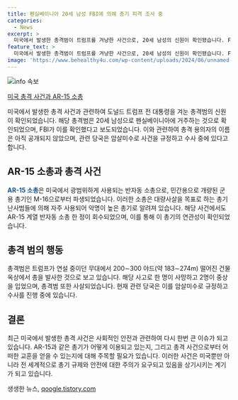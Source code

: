 ```yaml
---
title: 펜실베이니아 20세 남성 FBI에 의해 총기 피격 조사 중
categories:
  - News
excerpt: >
  미국에서 발생한 총격범이 트럼프를 겨냥한 사건으로, 20세 남성의 신원이 확인됐습니다. FBI는 용의자의 이름을 아직 공개하지 않았지만, 총격 현장에서 AR15 계열 반자동 소총이 발견됐습니다. 총격은 트럼프의 연설 중이던 곳에서 발생했으며, 용의자는 사망했고 한 명이 사망하고 2명이 중상을 입었습니다. 현지 당국은 이를 암살미수로 규정하고 수사 중입니다. SBS Biz에서 여러분의 제보를 기다리고 있습니다. [자세히 보기] (링크 : https://url.kr/9pghjn)
feature_text: >
  미국에서 발생한 총격범이 트럼프를 겨냥한 사건으로, 20세 남성의 신원이 확인됐습니다. FBI는 용의자의 이름을 아직 공개하지 않았지만, 총격 현장에서 AR15 계열 반자동 소총이 발견됐습니다. 총격은 트럼프의 연설 중이던 곳에서 발생했으며, 용의자는 사망했고 한 명이 사망하고 2명이 중상을 입었습니다. 현지 당국은 이를 암살미수로 규정하고 수사 중입니다. SBS Biz에서 여러분의 제보를 기다리고 있습니다. [자세히 보기] (링크 : https://url.kr/9pghjn)
image: 'https://www.behealthy4u.com/wp-content/uploads/2024/06/unnamed-file.png'
---
```


<p><img src="https://www.behealthy4u.com/wp-content/uploads/2024/06/unnamed-file.png" alt="info 속보" /></p>

<p><u>미국 총격 사건과 AR-15 소총</u></p>

<p>미국에서 발생한 총격 사건과 관련하여 도널드 트럼프 전 대통령을 겨눈 총격범의 신원이 확인되었습니다. 해당 총격범은 20세 남성으로 펜실베이니아에 거주하는 것으로 확인되었으며, FBI가 이를 확인했다고 보도되었습니다. 이와 관련하여 총격 용의자의 이름은 아직 공개되지 않았으며, 관련 당국은 암살미수로 사건을 규정하고 수사 중에 있다고 합니다.</p>

<p data-ke-size="size16"></p>

<h2 data-ke-size="size26">AR-15 소총과 총격 사건</h2>

<p><b><span style="color: #1a5490;">AR-15 소총</span></b>은 미국에서 광범위하게 사용되는 반자동 소총으로, 민간용으로 개량된 군용 총기인 M-16으로부터 파생되었습니다. 이러한 소총은 대량사살을 목표로 하는 총기난사범들에 의해 자주 사용되어 악명이 높은 총기로 알려져 있습니다. 해당 사건에서도 AR-15 계열 반자동 소총 한 정이 회수되었으며, 이를 통해 이 총기의 연관성이 확인되었습니다.</p>

<p data-ke-size="size16"></p>

<h2 data-ke-size="size26">총격 범의 행동</h2>

<p>총격범은 트럼프가 연설 중이던 무대에서 200∼300 야드(약 183∼274m) 떨어진 건물 옥상에서 총을 발사한 것으로 보고 있습니다. 해당 사고로 한 명이 사망하고 2명이 중상을 입었으며, 총격범 또한 사살되었습니다. 현재 관련 당국은 이를 암살미수로 규정하고 수사를 진행 중에 있습니다.</p>

<p data-ke-size="size16"></p>

<h2 data-ke-size="size26">결론</h2>

<p>최근 미국에서 발생한 총격 사건은 사회적인 안전과 관련하여 다시 한번 큰 이슈가 되고 있습니다. AR-15과 같은 총기가 어떻게 이용되고 있는지, 그리고 총격 사건으로부터 어떠한 교훈을 얻을 수 있는지에 대해 주목할 필요가 있습니다. 이러한 사건은 미국뿐만 아니라 전 세계적으로 총기 규제와 안전에 대한 주의가 요구되고 있음을 상기시키는 계기가 되고 있습니다.</p>

<p data-ke-size="size16"></p>
생생한 뉴스, <a href="https://qoogle.tistory.com" rel="dofollow">qoogle.tistory.com</a>


